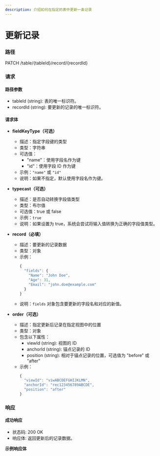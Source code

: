 ```yaml
---
description: 介绍如何在指定的表中更新一条记录
---
```


# 更新记录

### 路径

PATCH /table/{tableId}/record/{recordId}

### 请求

#### 路径参数

* tableId (string): 表的唯一标识符。
* recordId (string): 要更新的记录的唯一标识符。

#### 请求体

* **fieldKeyType（可选）**
  * 描述：指定字段键的类型
  * 类型：字符串
  * 可选值：
    * "name"：使用字段名作为键
    * "id"：使用字段 ID 作为键
  * 示例：`"name"` 或 `"id"`
  * 说明：如果不指定，默认使用字段名作为键。

* **typecast（可选）**
  * 描述：是否自动转换字段值类型
  * 类型：布尔值
  * 可选值：true 或 false
  * 示例：`true`
  * 说明：如果设置为 true，系统会尝试将输入值转换为正确的字段值类型。

* **record（必填）**
  * 描述：要更新的记录数据
  * 类型：对象
  * 示例：
    ```javascript
    {
      "fields": {
        "Name": "John Doe",
        "Age": 31,
        "Email": "john.doe@example.com"
      }
    }
    ```
  * 说明：`fields` 对象包含要更新的字段名和对应的新值。

* **order（可选）**
  * 描述：指定更新后记录在指定视图中的位置
  * 类型：对象
  * 包含以下属性：
    * viewId (string): 视图的 ID
    * anchorId (string): 锚点记录的 ID
    * position (string): 相对于锚点记录的位置，可选值为 "before" 或 "after"
  * 示例：
    ```javascript
    {
      "viewId": "viwABCDEFGHIJKLMN",
      "anchorId": "rec123456789ABCDE",
      "position": "after"
    }
    ```

### 响应

#### 成功响应

* 状态码: 200 OK
* 响应体: 返回更新后的记录数据。

**示例响应体**
